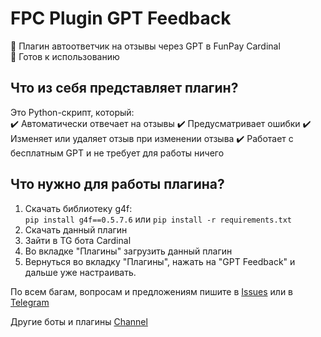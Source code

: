 # FPC Plugin GPT Feedback

🔐 Плагин автоответчик на отзывы через GPT в FunPay Cardinal   
📌 Готов к использованию

## Что из себя представляет плагин?

Это Python-скрипт, который:      
✔️ Автоматически отвечает на отзывы
✔️ Предусматривает ошибки
✔️ Изменяет или удаляет отзыв при изменении отзыва
✔️ Работает с бесплатным GPT и не требует для работы ничего

## Что нужно для работы плагина?
1. Скачать библиотеку g4f:  
```pip install g4f==0.5.7.6```
или 
```pip install -r requirements.txt```
2. Скачать данный плагин
2. Зайти в TG бота Cardinal
3. Во вкладке "Плагины" загрузить данный плагин
4. Вернуться во вкладку "Плагины", нажать на "GPT Feedback" и дальше уже настраивать. 
 
По всем багам, вопросам и предложениям пишите в [Issues](https://github.com/tinechelovec/FPC-Plugin-GPT-Feedback/issues) или в [Telegram](https://t.me/tinechelovec)

Другие боты и плагины [Channel](https://t.me/by_thc)
